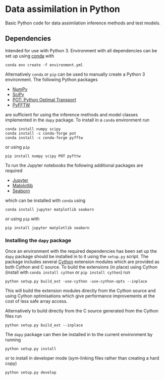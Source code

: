 # Data assimilation in Python

Basic Python code for data assimilation inference methods and test models.

## Dependencies

Intended for use with Python 3. Environment with all dependencies can be set up using [conda](https://conda.io/miniconda.html) with

```
conda env create -f environment.yml
```

Alternatively `conda` or `pip` can be used to manually create a Python 3 environment. The following Python packages 

  * [NumPy](http://www.numpy.org/)
  * [SciPy](https://www.scipy.org/)
  * [POT: Python Optimal Transport](http://pot.readthedocs.io/en/stable/)
  * [PyFFTW](http://pyfftw.readthedocs.io/en/latest/)
  
are sufficient for using the inference methods and model classes implemented in the `dapy` package. To install in a `conda` environment run

```
conda install numpy scipy
conda install -c conda-forge pot
conda install -c conda-forge pyfftw
```

or using `pip`

```
pip install numpy scipy POT pyfttw
```

To run the Jupyter notebooks the following additional packages are required

   * [Jupyter](http://jupyter.readthedocs.io/en/latest/install.html)
   * [Matplotlib](http://matplotlib.org/)
   * [Seaborn](http://seaborn.pydata.org/)
   
which can be installed with `conda` using

```
conda install jupyter matplotlib seaborn
```

or using `pip` with

```
pip install jupyter matplotlib seaborn
```

### Installing the `dapy` package

Once an environment with the required dependencies has been set up the `dapy` package should be installed in to it using the `setup.py` script. The package includes several [Cython](http://cython.org/) extension modules which are provided as both Cython and C source. To build the extensions (in place) using Cython (install with `conda install cython` or `pip install cython`) run

```
python setup.py build_ext -use-cython -use-cython-opts --inplace
```

This will build the extension modules directly from the Cython source and using Cython optimisations which give performance improvements at the cost of less safe array access.

Alternatively to build directly from the C source generated from the Cython files run

```
python setup.py build_ext --inplace
```

The `dapy` package can then be installed in to the current environment by running

```
python setup.py install
```

or to install in developer mode (sym-linking files rather than creating a hard copy)

```
python setup.py develop
```

